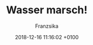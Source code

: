 ---
layout: post
author: "Franzsika"
date:   2018-12-16 11:16:02 +0100
title:  "Wasser marsch!"
text: "Im Rahmen eines Projekts den Ebertplatz betreffend, sind diese Fotos entstanden, um eine gewisse Recherchegrundlage über das Verhalten der Passanten bei Überquerung des Platzes zu erhalten. Zum Zeitpunkt der Aufnahmen wurde der Platz fast ausschließlich zum durchkreuzen benutzt und weniger um zu verweilen. Die Mitte des Ebertplatzes wurde von der Brunnenbaustelle beherrscht und das Flair, das seit der Reparatur des Brunnes Einzug gehalten hat, hatte sich noch nicht eingestellt. 
Die Bilder sollen die Kargheit des alten Ebertplatzes zeigen und die Geschäftigkeit der sich darauf befindenden Passanten ausdrücken."

imgMin: 
  - "https://raw.githubusercontent.com/Ebertplatz/images/master/16-12-2018-post-1/miniaturen/001.JPG"
  - "https://raw.githubusercontent.com/Ebertplatz/images/master/16-12-2018-post-1/miniaturen/002.JPG"
  - "https://raw.githubusercontent.com/Ebertplatz/images/master/16-12-2018-post-1/miniaturen/003.JPG"
  - "https://raw.githubusercontent.com/Ebertplatz/images/master/16-12-2018-post-1/miniaturen/004.JPG"
  - "https://raw.githubusercontent.com/Ebertplatz/images/master/16-12-2018-post-1/miniaturen/005.JPG"
  - "https://raw.githubusercontent.com/Ebertplatz/images/master/16-12-2018-post-1/miniaturen/006.JPG"
  - "https://raw.githubusercontent.com/Ebertplatz/images/master/16-12-2018-post-1/miniaturen/007.JPG"
  - "https://raw.githubusercontent.com/Ebertplatz/images/master/16-12-2018-post-1/miniaturen/008.JPG"
  - "https://raw.githubusercontent.com/Ebertplatz/images/master/16-12-2018-post-1/miniaturen/009.JPG"
  - "https://raw.githubusercontent.com/Ebertplatz/images/master/16-12-2018-post-1/miniaturen/010.JPG"

imgOrig: 
  - "https://raw.githubusercontent.com/Ebertplatz/images/master/16-12-2018-post-1/originale/001.JPG"
  - "https://raw.githubusercontent.com/Ebertplatz/images/master/16-12-2018-post-1/originale/002.JPG"
  - "https://raw.githubusercontent.com/Ebertplatz/images/master/16-12-2018-post-1/originale/003.JPG"
  - "https://raw.githubusercontent.com/Ebertplatz/images/master/16-12-2018-post-1/originale/004.JPG"
  - "https://raw.githubusercontent.com/Ebertplatz/images/master/16-12-2018-post-1/originale/005.JPG"
  - "https://raw.githubusercontent.com/Ebertplatz/images/master/16-12-2018-post-1/originale/006.JPG"
  - "https://raw.githubusercontent.com/Ebertplatz/images/master/16-12-2018-post-1/originale/007.JPG"
  - "https://raw.githubusercontent.com/Ebertplatz/images/master/16-12-2018-post-1/originale/008.JPG"
  - "https://raw.githubusercontent.com/Ebertplatz/images/master/16-12-2018-post-1/originale/009.JPG"
  - "https://raw.githubusercontent.com/Ebertplatz/images/master/16-12-2018-post-1/originale/010.JPG"

---